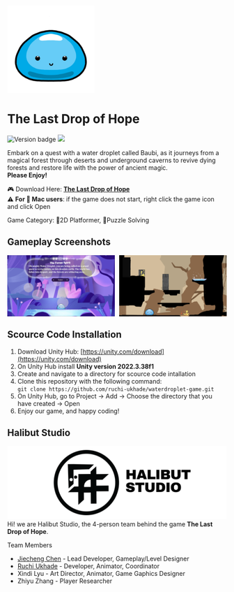 <img style="max-width: 200px" src="./readmeImgs/waterDroplet.webp" alt="Waterdroplet Baubi" />

# The Last Drop of Hope
![Version badge](https://img.shields.io/badge/Version-0.0.3-blue) ![](https://img.shields.io/badge/Unity%202D%20Game-8A2BE2)

Embark on a quest with a water droplet called Baubi, as it journeys from a magical forest through deserts and underground caverns to revive dying forests and restore life with the power of ancient magic. <br>
**Please Enjoy!**

🎮 Download Here: [**The Last Drop of Hope**](https://beepboopbuchi.itch.io/the-last-drop-of-hope)<br>
⚠️ **For  Mac users**: if the game does not start, right click the game icon and click Open

Game Category: 🏃2D Platformer, 🧩Puzzle Solving

## Gameplay Screenshots
<div style = "display: flex; gap:10px">
    <img style = "max-width: calc(50% - 5px)" src="./readmeImgs/gameplay2.png" alt="gameplay2" />
    <img style = "max-width: calc(50% - 5px)" src="./readmeImgs/gameplay1.png" alt="gameplay1" />
</div>

## Scource Code Installation
1. Download Unity Hub: [https://unity.com/download](https://unity.com/download)
2. On Unity Hub install **Unity version 2022.3.38f1**
3. Create and navigate to a directory for scource code intallation 
4. Clone this repository with the following command: <br> `git clone https://github.com/ruchi-ukhade/waterdroplet-game.git`
5. On Unity Hub, go to Project -> Add -> Choose the directory that you have created -> Open
6. Enjoy our game, and happy coding!

## Halibut Studio
![Halibut Studio](readmeImgs/HalibutLogo.png)
Hi! we are Halibut Studio, the 4-person team behind the game 
**The Last Drop of Hope**.

Team Members
- [Jiecheng Chen](https://github.com/JasonARong) - Lead Developer, Gameplay/Level Designer
- [Ruchi Ukhade](https://github.com/ruchi-ukhade) - Developer, Animator, Coordinator
- Xindi Lyu - Art Director, Animator, Game Gaphics Designer
- Zhiyu Zhang - Player Researcher